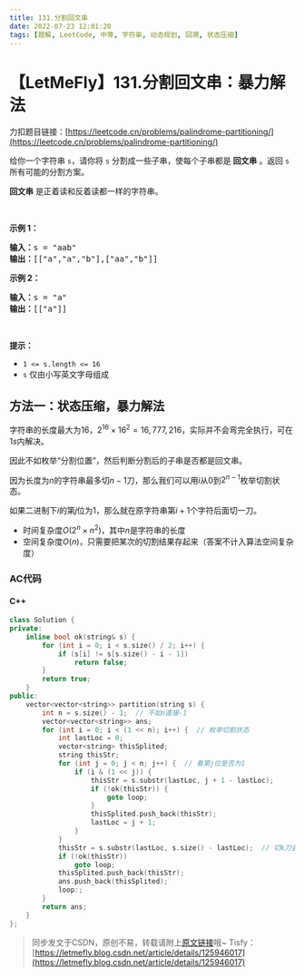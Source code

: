 ```yaml
---
title: 131.分割回文串
date: 2022-07-23 12:01:28
tags: [题解, LeetCode, 中等, 字符串, 动态规划, 回溯, 状态压缩]
---
```


# 【LetMeFly】131.分割回文串：暴力解法

力扣题目链接：[https://leetcode.cn/problems/palindrome-partitioning/](https://leetcode.cn/problems/palindrome-partitioning/)

<p>给你一个字符串 <code>s</code>，请你将<em> </em><code>s</code><em> </em>分割成一些子串，使每个子串都是 <strong>回文串</strong> 。返回 <code>s</code> 所有可能的分割方案。</p>

<p><strong>回文串</strong> 是正着读和反着读都一样的字符串。</p>

<p> </p>

<p><strong>示例 1：</strong></p>

<pre>
<strong>输入：</strong>s = "aab"
<strong>输出：</strong>[["a","a","b"],["aa","b"]]
</pre>

<p><strong>示例 2：</strong></p>

<pre>
<strong>输入：</strong>s = "a"
<strong>输出：</strong>[["a"]]
</pre>

<p> </p>

<p><strong>提示：</strong></p>

<ul>
	<li><code>1 <= s.length <= 16</code></li>
	<li><code>s</code> 仅由小写英文字母组成</li>
</ul>


    
## 方法一：状态压缩，暴力解法

字符串的长度最大为16，$2^{16}\times 16^2=16,777,216$，实际并不会弯完全执行，可在$1s$内解决。

因此不如枚举“分割位置”，然后判断分割后的子串是否都是回文串。

因为长度为$n$的字符串最多切$n-1$刀，那么我们可以用$i$从$0$到$2^{n-1}$枚举切割状态。

如果二进制下$i$的第$j$位为$1$，那么就在原字符串第$i+1$个字符后面切一刀。

+ 时间复杂度$O(2^n\times n^2)$，其中$n$是字符串的长度
+ 空间复杂度$O(n)$，只需要把某次的切割结果存起来（答案不计入算法空间复杂度）

### AC代码

#### C++

```cpp
class Solution {
private:
    inline bool ok(string& s) {
        for (int i = 0; i < s.size() / 2; i++) {
            if (s[i] != s[s.size() - i - 1])
                return false;
        }
        return true;
    }
public:
    vector<vector<string>> partition(string s) {
        int n = s.size() - 1;  // 不如n直接-1
        vector<vector<string>> ans;
        for (int i = 0; i < (1 << n); i++) {  // 枚举切割状态
            int lastLoc = 0;
            vector<string> thisSplited;
            string thisStr;
            for (int j = 0; j < n; j++) {  // 看第j位是否为1
                if (i & (1 << j)) {
                    thisStr = s.substr(lastLoc, j + 1 - lastLoc);
                    if (!ok(thisStr)) {
                        goto loop;
                    }
                    thisSplited.push_back(thisStr);
                    lastLoc = j + 1;
                }
            }
            thisStr = s.substr(lastLoc, s.size() - lastLoc);  // 切k刀会生成k+1个子串，记得把最后一个子串统计进来
            if (!ok(thisStr))
                goto loop;
            thisSplited.push_back(thisStr);
            ans.push_back(thisSplited);
            loop:;
        }
        return ans;
    }
};
```

> 同步发文于CSDN，原创不易，转载请附上[原文链接](https://blog.letmefly.xyz/2022/07/23/LeetCode%200131.%E5%88%86%E5%89%B2%E5%9B%9E%E6%96%87%E4%B8%B2/)哦~
> Tisfy：[https://letmefly.blog.csdn.net/article/details/125946017](https://letmefly.blog.csdn.net/article/details/125946017)

